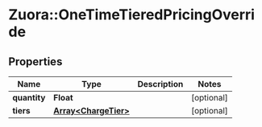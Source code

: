# Zuora::OneTimeTieredPricingOverride

## Properties
Name | Type | Description | Notes
------------ | ------------- | ------------- | -------------
**quantity** | **Float** |  | [optional] 
**tiers** | [**Array&lt;ChargeTier&gt;**](ChargeTier.md) |  | [optional] 


